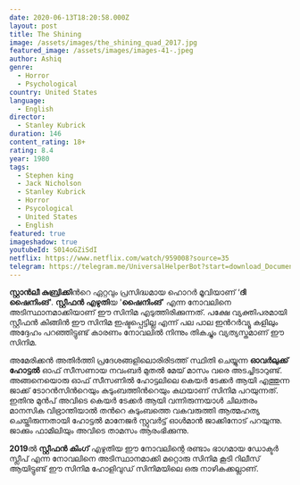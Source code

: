 ```yaml
---
date: 2020-06-13T18:20:58.000Z
layout: post
title: The Shining
image: /assets/images/the_shining_quad_2017.jpg
featured_image: /assets/images/images-41-.jpeg
author: Ashiq
genre:
  - Horror
  - Psychological
country: United States
language:
  - English
director:
  - Stanley Kubrick
duration: 146
content_rating: 18+
rating: 8.4
year: 1980
tags:
  - Stephen king
  - Jack Nicholson
  - Stanley Kubrick
  - Horror
  - Psycological
  - United States
  - English
featured: true
imageshadow: true
youtubeId: S014oGZiSdI
netflix: https://www.netflix.com/watch/959008?source=35
telegram: https://telegram.me/UniversalHelperBot?start=download_Document_419
---
```

**സ്റ്റാന്‍ലീ കുബ്രിക്കി**ന്‍റെ ഏറ്റവും പ്രസിദ്ധമായ ഹൊറര്‍ മൂവിയാണ് ‘**ദി ഷൈനിംങ്**'. **സ്റ്റീഫൻ** **എഴുതി**യ '**ഷൈനിംങ്**’ എന്ന നോവലിനെ അടിസ്ഥാനമാക്കിയാണ് ഈ സിനിമ എടുത്തിരിക്കുന്നത്. പക്ഷേ വ്യക്തിപരമായി സ്റ്റീഫൻ കിങ്ങിൻ ഈ സിനിമ ഇഷ്ടപ്പെട്ടില്ല എന്ന് പല പാല ഇൻറർവ്യൂ കളിലും അദ്ദേഹം പറഞ്ഞിട്ടുണ്ട് കാരണം നോവലിൽ നിന്നും തികച്ചും വ്യത്യസ്തമാണ് ഈ സിനിമ. 

അമേരിക്കന്‍ അതിര്‍ത്തി പ്രദേശങ്ങളിലൊരിരിടത്ത് സ്ഥിതി ചെയ്യുന്ന **ഓവര്‍ലുക്ക്‌ ഹോട്ടല്‍** ഓഫ് സീസണായ നവംബര്‍ മുതല്‍ മേയ് മാസം വരെ അടച്ചിടാറുണ്ട്‌. അങ്ങനെയൊരു ഓഫ് സീസണില്‍ ഹോട്ടലിലെ കെയര്‍ ടേക്കര്‍ ആയി എത്തുന്ന ജാക്ക് ടോറന്‍സിന്‍റെയും കുടുംബത്തിന്‍റെയും കഥയാണ്‌ സിനിമ പറയുന്നത്. ഇതിനു മുന്‍പ് അവിടെ കെയര്‍ ടേക്കര്‍ ആയി വന്നിരുന്നയാള്‍ ചിലതരം മാനസിക വിഭ്രാന്തിയാല്‍ തന്‍റെ കുടുംബത്തെ വകവരുത്തി ആത്മഹത്യ ചെയ്തിരുന്നതായി ഹോട്ടല്‍ മാനേജര്‍ സ്റ്റുവര്‍ട്ട് ഓള്‍മാന്‍ ജാക്കിനോട് പറയുന്നു. ജാക്കും ഫാമിലിയും അവിടെ താമസം ആരംഭിക്കുന്നു.

**2019**ൽ **സ്റ്റീഫൻ കിംഗ്** എഴുതിയ ഈ നോവലിന്റെ രണ്ടാം ഭാഗമായ ഡോക്ടർ സ്ലീപ് എന്ന നോവലിനെ അടിസ്ഥാനമാക്കി മറ്റൊരു സിനിമ കൂടി റിലീസ് ആയിട്ടുണ്ട് ഈ സിനിമ ഹോളിവുഡ് സിനിമയിലെ ഒരു നാഴികക്കല്ലാണ്.